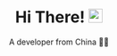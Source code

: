 <p align="center">
  <h1 height="200px" align="center">
    Hi There! <img src="https://cdn.jsdelivr.net/gh/MaleWeb/picture/images/techblog/hi.gif" width="25">
  </h1>
   <p align="center">A developer from China 👨‍💻</p>
</p>
